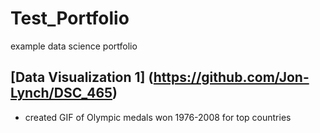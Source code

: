 # Test_Portfolio
example data science portfolio

## [Data Visualization 1] (https://github.com/Jon-Lynch/DSC_465)
* created GIF of Olympic medals won 1976-2008 for top countries
